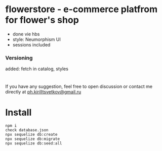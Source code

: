 # flowerstore - e-commerce platfrom for flower's shop

- done vie hbs
- style: Neumorphism UI
- sessions included


### Versioning
added: fetch in catalog, styles

  
#

If you have any suggestion, feel free to open discussion or contact me directly at ph.kirilltsvetkov@gmail.ru

# Install

    npm i 
    check database.json
    npx sequelize db:create
    npx sequelize db:migrate
    npx sequelize db:seed:all
    
    
